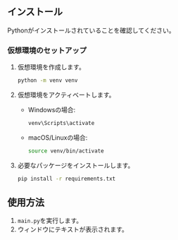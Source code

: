 ## インストール
Pythonがインストールされていることを確認してください。

### 仮想環境のセットアップ
1. 仮想環境を作成します。
   ```bash
   python -m venv venv
   ```

2. 仮想環境をアクティベートします。
   - Windowsの場合:
     ```bash
     venv\Scripts\activate
     ```
   - macOS/Linuxの場合:
     ```bash
     source venv/bin/activate
     ```

3. 必要なパッケージをインストールします。
   ```bash
   pip install -r requirements.txt
   ```

## 使用方法
1. `main.py`を実行します。
2. ウィンドウにテキストが表示されます。